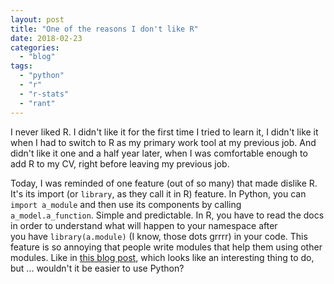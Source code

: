 ```yaml
---
layout: post
title: "One of the reasons I don't like R"
date: 2018-02-23
categories: 
  - "blog"
tags: 
  - "python"
  - "r"
  - "r-stats"
  - "rant"
---
```


I never liked R. I didn't like it for the first time I tried to learn it, I didn't like it when I had to switch to R as my primary work tool at my previous job. And didn't like it one and a half year later, when I was comfortable enough to add R to my CV, right before leaving my previous job.

Today, I was reminded of one feature (out of so many) that made dislike R. It's its import (or `library`, as they call it in R) feature. In Python, you can `import a_module` and then use its components by calling `a_model.a_function`. Simple and predictable. In R, you have to read the docs in order to understand what will happen to your namespace after you have `library(a.module)` (I know, those dots grrrr) in your code. This feature is so annoying that people write modules that help them using other modules. Like in [this blog post](http://\(https://trinkerrstuff.wordpress.com/2018/02/22/minimal-explicit-python-style-package-loading-for-r/), which looks like an interesting thing to do, but ... wouldn't it be easier to use Python?
